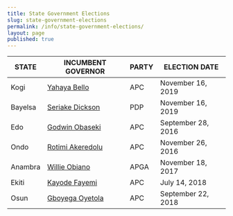 ```yaml
---
title: State Government Elections
slug: state-government-elections
permalink: /info/state-government-elections/
layout: page
published: true
---
```


STATE | INCUMBENT GOVERNOR | PARTY |ELECTION DATE
------------------|------------------|------------------|------------------
Kogi | [Yahaya Bello](/person/yahaya-bello/ "Yahaya Bello") | APC | November 16, 2019
Bayelsa | [Seriake Dickson](/person/henry-seriake-dickson/ "Seriake Dickson") | PDP | November 16, 2019
Edo | [Godwin Obaseki](person/godwin-obaseki/ "Godwin Obaseki") | APC | September 28, 2016
Ondo | [Rotimi Akeredolu](/person/oluwarotimi-akeredolu/ "Rotimi Akeredolu") | APC | November 26, 2016
Anambra | [Willie Obiano](/person/willie-maduabuchukwu-obiano/ "Willie Obiano") | APGA | November 18, 2017
Ekiti | [Kayode Fayemi](/person/kayode-fayemi/ "Kayode Fayemi") | APC | July 14, 2018
Osun | [Gboyega Oyetola](/person/isiaka-adegboyega-oyetola/ "Gboyega Oyetola") | APC | September 22, 2018
